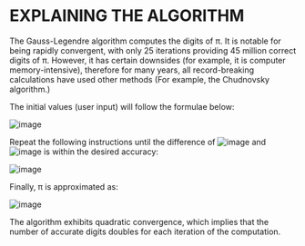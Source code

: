 
# EXPLAINING THE ALGORITHM

The Gauss-Legendre algorithm computes the digits of π. It is notable for being rapidly convergent, with only 25 iterations providing 45 million correct digits of π. However, it has certain downsides (for example, it is computer memory-intensive), therefore for many years, all record-breaking calculations have used other methods (For example, the Chudnovsky algorithm.)

The initial values (user input) will follow the formulae below: 

![image](https://github.com/user-attachments/assets/6420c1d7-93f6-48d9-9280-27109ae851f2)

Repeat the following instructions until the difference of ![image](https://github.com/user-attachments/assets/1e11649a-9a40-4148-bd17-387dc0d23457) and ![image](https://github.com/user-attachments/assets/09dda901-667b-4dac-a677-a8bbc330b3a8) is within the desired accuracy:

![image](https://github.com/user-attachments/assets/dd20b6d5-6790-46b1-9bbe-7fcbeb97e86a)

Finally, π is approximated as:

![image](https://github.com/user-attachments/assets/4e0de34b-4e3a-49cb-9272-94f449fd4e87)

The algorithm exhibits quadratic convergence, which implies that the number of accurate digits doubles for each iteration of the computation.







